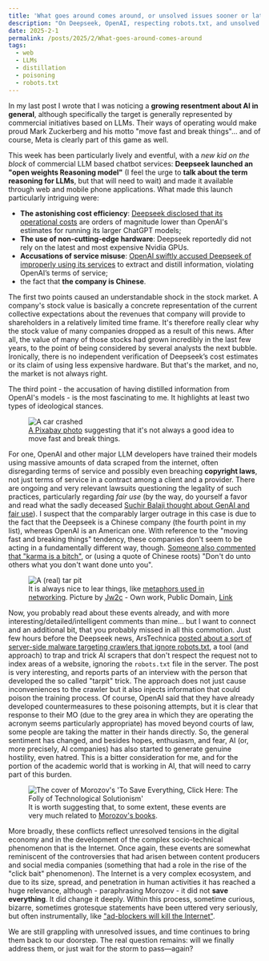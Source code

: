 ```yaml
---
title: 'What goes around comes around, or unsolved issues sooner or later exact their toll'
description: "On Deepseek, OpenAI, respecting robots.txt, and unsolved problems that keep coming back at our doorstep."
date: 2025-2-1
permalink: /posts/2025/2/What-goes-around-comes-around
tags:
  - web
  - LLMs
  - distillation
  - poisoning
  - robots.txt
---
```


In my last post I wrote that I was noticing a **growing resentment about AI in general**, although specifically the target is generally represented by commercial initiatives based on LLMs. Their ways of operating would make proud Mark Zuckerberg and his motto "move fast and break things"... and of course, Meta is clearly part of this game as well.

This week has been particularly lively and eventful, with a _new kid on the block_ of commercial LLM based chatbot services: **Deepseek launched an "open weights Reasoning model"** (I feel the urge to **talk about the term reasoning for LLMs**, but that will need to wait) and made it available through web and mobile phone applications. What made this launch particularly intriguing were:
* **The astonishing cost efficiency**: [Deepseek disclosed that its operational costs](https://www.msn.com/en-us/money/other/deepseek-ai-cost-less-than-6-million-to-develop-heres-why-meta-and-microsoft-are-justifying-spending-billions/ar-AA1y8Ud7) are orders of magnitude lower than OpenAI's estimates for running its larger ChatGPT models;
* **The use of non-cutting-edge hardware**: Deepseek reportedly did not rely on the latest and most expensive Nvidia GPUs.
* **Accusations of service misuse**: [OpenAI swiftly accused Deepseek of improperly using its services](https://www.nytimes.com/2025/01/29/technology/openai-deepseek-data-harvest.html) to extract and distill information, violating OpenAI’s terms of service;
* the fact that **the company is Chinese**.

The first two points caused an understandable shock in the stock market. A company's stock value is basically a concrete representation of the current collective expectations about the revenues that company will provide to shareholders in a relatively limited time frame. It's therefore really clear why the stock value of many companies dropped as a result of this news. After all, the value of many of those stocks had grown incredibly in the last few years, to the point of being considered by several analysts the next bubble. Ironically, there is no independent verification of Deepseek’s cost estimates or its claim of using less expensive hardware. But that's the market, and no, the market is not always right.

The third point - the accusation of having distilled information from OpenAI's models - is the most fascinating to me. It highlights at least two types of ideological stances.

<figure>
  <img src="https://cdn.pixabay.com/photo/2016/04/05/01/49/crash-1308575_1280.jpg" alt="A car crashed"/>
  <figcaption><a href="https://pixabay.com/photos/crash-car-car-crash-accident-1308575/" target="blank">A Pixabay photo</a> suggesting that it's not always a good idea to move fast and break things.</figcaption>
</figure>

For one, OpenAI and other major LLM developers have trained their models using massive amounts of data scraped from the internet, often disregarding terms of service and possibly even breaching **copyright laws**, not just terms of service in a contract among a client and a provider. There are ongoing and very relevant lawsuits questioning the legality of such practices, particularly regarding _fair use_ (by the way, do yourself a favor and read what the sadly deceased [Suchir Balaji thought about GenAI and fair use](https://suchir.net/fair_use.html)). I suspect that the comparably larger outrage in this case is due to the fact that the Deepseek is a Chinese company (the fourth point in my list), whereas OpenAI is an American one. With reference to the "moving fast and breaking things" tendency, these companies don't seem to be acting in a fundamentally different way, though. [Someone also commented that "karma is a bitch"](https://garymarcus.substack.com/p/openai-cries-foul), or (using a quote of Chinese roots) "Don't do unto others what you don't want done unto you".

<figure>
  <img src="https://upload.wikimedia.org/wikipedia/commons/8/83/Mother-of-the-Lake.jpg" alt="A (real) tar pit"/>
  <figcaption>It is always nice to lear things, like <a href="https://en.wikipedia.org/wiki/Tarpit_(networking)" target="blank">metaphors used in networking</a>. Picture by <a href="//commons.wikimedia.org/w/index.php?title=User:Jw2c&amp;action=edit&amp;redlink=1" class="new" title="User:Jw2c (page does not exist)">Jw2c</a> - <span class="int-own-work" lang="en">Own work</span>, Public Domain, <a href="https://commons.wikimedia.org/w/index.php?curid=7557054">Link</a></figcaption>
</figure>

Now, you probably read about these events already, and with more interesting/detailed/intelligent comments than mine... but I want to connect and an additional bit, that you probably missed in all this commotion. Just few hours before the Deepseek news, ArsTechnica [posted about a sort of server-side malware targeting crawlers that ignore robots.txt](https://arstechnica.com/tech-policy/2025/01/ai-haters-build-tarpits-to-trap-and-trick-ai-scrapers-that-ignore-robots-txt/), a tool (and approach) to trap and trick AI scrapers that don't respect the request not to index areas of a website, ignoring the <code>robots.txt</code> file in the server. The post is very interesting, and reports parts of an interview with the person that developed the so called "tarpit" trick. The approach does not just cause inconveniences to the crawler but it also injects information that could poison the training process. Of course, OpenAI said that they have already developed countermeasures to these poisoning attempts, but it is clear that response to their MO (due to the grey area in which they are operating the acronym seems particularly appropriate) has moved beyond courts of law, some people are taking the matter in their hands directly. So, the general sentiment has changed, and besides hopes, enthusiasm, and fear, AI (or, more precisely, AI companies) has also started to generate genuine hostility, even hatred. This is a bitter consideration for me, and for the portion of the academic world that is working in AI, that will need to carry part of this burden.

<figure>
  <img src="https://images-na.ssl-images-amazon.com/images/S/compressed.photo.goodreads.com/books/1353400616i/13587160.jpg" alt="The cover of Morozov's 'To Save Everything, Click Here: The Folly of Technological Solutionism'"/>
  <figcaption>It is worth suggesting that, to some extent, these events are very much related to <a href="https://www.goodreads.com/author/show/4113527.Evgeny_Morozov" target="blank">Morozov's books</a>.</figcaption>
</figure>

More broadly, these conflicts reflect unresolved tensions in the digital economy and in the development of the complex socio-technical phenomenon that is the Internet. Once again, these events are somewhat reminiscent of the controversies that had arisen between content producers and social media companies (something that had a role in the rise of the "click bait" phenomenon). The Internet is a very complex ecosystem, and due to its size, spread, and penetration in human activities it has reached a huge relevance, although - paraphrasing Morozov - it did not __save everything__. It did change it deeply. Within this process, sometime curious, bizarre, sometimes grotesque statements have been uttered very seriously, but often instrumentally, like ["ad-blockers will kill the Internet"](https://www.newsweek.com/2016/02/12/ad-blockers-will-kill-internet-421333.html).

We are still grappling with unresolved issues, and time continues to bring them back to our doorstep. The real question remains: will we finally address them, or just wait for the storm to pass—again?
